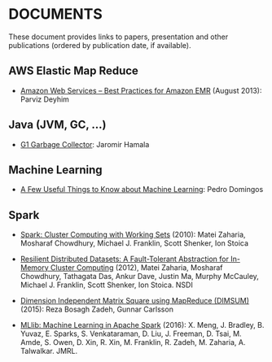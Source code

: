 # DOCUMENTS

These document provides links to papers, presentation and other publications (ordered by publication date, if available).

## AWS Elastic Map Reduce

- [Amazon Web Services – Best Practices for Amazon EMR][11] (August 2013): Parviz Deyhim

## Java (JVM, GC, ...)

- [G1 Garbage Collector][10]: Jaromir Hamala

## Machine Learning

- [A Few Useful Things to Know about Machine Learning][3]: Pedro Domingos

## Spark

- [Spark: Cluster Computing with Working Sets][5] (2010): Matei Zaharia, Mosharaf Chowdhury, Michael J. Franklin, Scott Shenker, Ion Stoica

- [Resilient Distributed Datasets: A Fault-Tolerant Abstraction for In-Memory Cluster Computing][1] (2012), Matei Zaharia, Mosharaf Chowdhury, Tathagata Das, Ankur Dave, Justin Ma, Murphy McCauley, Michael J. Franklin, Scott Shenker, Ion Stoica. NSDI

- [Dimension Independent Matrix Square using MapReduce (DIMSUM)][4] (2015): Reza Bosagh Zadeh, Gunnar Carlsson

- [MLlib: Machine Learning in Apache Spark][2] (2016): X. Meng, J. Bradley, B. Yuvaz, E. Sparks, S. Venkataraman, D. Liu, J. Freeman, D. Tsai, M. Amde, S. Owen, D. Xin, R. Xin, M. Franklin, R. Zadeh, M. Zaharia, A. Talwalkar. JMRL.

[1]: http://usenix.org/system/files/conference/nsdi12/nsdi12-final138.pdf
[2]: http://arxiv.org/pdf/1505.06807.pdf
[3]: https://homes.cs.washington.edu/~pedrod/papers/cacm12.pdf
[4]: https://arxiv.org/pdf/1304.1467v3
[5]: http://people.eecs.berkeley.edu/~matei/papers/2010/hotcloud_spark.pdf
[6]: http://go.databricks.com/apache-spark-analytics-made-simple-databricks
[7]: http://go.databricks.com/mastering-advanced-analytics-apache-spark
[8]: http://go.databricks.com/large-scale-machine-learning-deployments-spark-databricks
[9]: http://go.databricks.com/building-real-time-applications-spark-streaming-databricks
[10]: http://cdn.parleys.com/p/5148922b0364bc17fc56c900/1353666267593.pdf
[11]: https://media.amazonwebservices.com/AWS_Amazon_EMR_Best_Practices.pdf